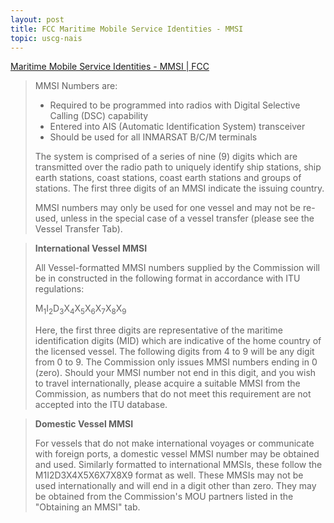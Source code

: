 ```yaml
---
layout: post
title: FCC Maritime Mobile Service Identities - MMSI
topic: uscg-nais
---
```


[Maritime Mobile Service Identities - MMSI \| FCC](https://www.fcc.gov/wireless/bureau-divisions/mobility-division/maritime-mobile/ship-radio-stations/maritime-mobile)

> MMSI Numbers are:
>
> - Required to be programmed into radios with Digital Selective Calling (DSC) capability
> - Entered into AIS (Automatic Identification System) transceiver
> - Should be used for all INMARSAT B/C/M terminals
>
> The system is comprised of a series of nine (9) digits which are transmitted over the radio path to uniquely identify ship stations, ship earth stations, coast stations, coast earth stations and groups of stations. The first three digits of an MMSI indicate the issuing country.
>
> MMSI numbers may only be used for one vessel and may not be re-used, unless in the special case of a vessel transfer (please see the Vessel Transfer Tab).

> **International Vessel MMSI**
>
> All Vessel-formatted MMSI numbers supplied by the Commission will be in constructed in the following format in accordance with ITU regulations:
>
> M<sub>1</sub>I<sub>2</sub>D<sub>3</sub>X<sub>4</sub>X<sub>5</sub>X<sub>6</sub>X<sub>7</sub>X<sub>8</sub>X<sub>9</sub>
>
> Here, the first three digits are representative of the maritime identification digits (MID) which are indicative of the home country of the licensed vessel. The following digits from 4 to 9 will be any digit from 0 to 9. The Commission only issues MMSI numbers ending in 0 (zero). Should your MMSI number not end in this digit, and you wish to travel internationally, please acquire a suitable MMSI from the Commission, as numbers that do not meet this requirement are not accepted into the ITU database.

> **Domestic Vessel MMSI**
>
> For vessels that do not make international voyages or communicate with foreign ports, a domestic vessel MMSI number may be obtained and used. Similarly formatted to international MMSIs, these follow the M1I2D3X4X5X6X7X8X9 format as well. These MMSIs may not be used internationally and will end in a digit other than zero. They may be obtained from the Commission's MOU partners listed in the "Obtaining an MMSI" tab.
